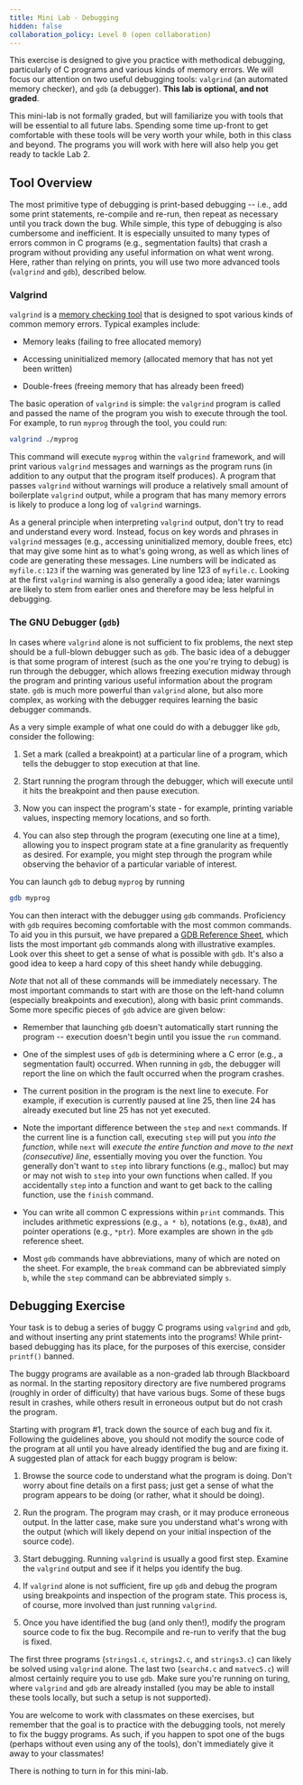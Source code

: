 ```yaml
---
title: Mini Lab - Debugging
hidden: false
collaboration_policy: Level 0 (open collaboration)
---
```

This exercise is designed to give you practice with methodical debugging, particularly of C programs and various kinds of memory errors. We will focus our attention on two useful debugging tools: `valgrind` (an automated memory checker), and `gdb` (a debugger). **This lab is optional, and not graded**.

<!--more-->

This mini-lab is not formally graded, but will familiarize you with tools that will be essential to all future labs. Spending some time up-front to get comfortable with these tools will be very worth your while, both in this class and beyond. The programs you will work with here will also help you get ready to tackle Lab 2.

## Tool Overview

The most primitive type of debugging is print-based debugging -- i.e., add some print statements, re-compile and re-run, then repeat as necessary until you track down the bug. While simple, this type of debugging is also cumbersome and inefficient. It is especially unsuited to many types of errors common in C programs (e.g., segmentation faults) that crash a program without providing any useful information on what went wrong. Here, rather than relying on prints, you will use two more advanced tools (`valgrind` and `gdb`), described below.

### Valgrind

`valgrind` is a [memory checking tool](https://en.wikipedia.org/wiki/Valgrind) that is designed to spot various kinds of common memory errors. Typical examples include:

* Memory leaks (failing to free allocated memory)

* Accessing uninitialized memory (allocated memory that has not yet been written)

* Double-frees (freeing memory that has already been freed)

The basic operation of `valgrind` is simple: the `valgrind` program is called and passed the name of the program you wish to execute through the tool. For example, to run `myprog` through the tool, you could run:

```bash
valgrind ./myprog
```

This command will execute `myprog` within the `valgrind` framework, and will print various `valgrind` messages and warnings as the program runs (in addition to any output that the program itself produces). A program that passes `valgrind` without warnings will produce a relatively small amount of boilerplate `valgrind` output, while a program that has many memory errors is likely to produce a long log of `valgrind` warnings.

As a general principle when interpreting `valgrind` output, don't try to read and understand every word. Instead, focus on key words and phrases in `valgrind` messages (e.g., accessing uninitialized memory, double frees, etc) that may give some hint as to what's going wrong, as well as which lines of code are generating these messages. Line numbers will be indicated as `myfile.c:123` if the warning was generated by line 123 of `myfile.c`. Looking at the first `valgrind` warning is also generally a good idea; later warnings are likely to stem from earlier ones and therefore may be less helpful in debugging.

### The GNU Debugger (`gdb`)

In cases where `valgrind` alone is not sufficient to fix problems, the next step should be a full-blown debugger such as `gdb`. The basic idea of a debugger is that some program of interest (such as the one you're trying to debug) is run through the debugger, which allows freezing execution midway through the program and printing various useful information about the program state. `gdb` is much more powerful than `valgrind` alone, but also more complex, as working with the debugger requires learning the basic debugger commands.

As a very simple example of what one could do with a debugger like `gdb`, consider the following:

1. Set a mark (called a breakpoint) at a particular line of a program, which tells the debugger to stop execution at that line.

2. Start running the program through the debugger, which will execute until it hits the breakpoint and then pause execution.

3. Now you can inspect the program's state - for example, printing variable values, inspecting memory locations, and so forth.

4. You can also step through the program (executing one line at a time), allowing you to inspect program state at a fine granularity as frequently as desired. For example, you might step through the program while observing the behavior of a particular variable of interest.

You can launch `gdb` to debug `myprog` by running 

```bash
gdb myprog
```

You can then interact with the debugger using `gdb` commands. Proficiency with `gdb` requires becoming comfortable with the most common commands. To aid you in this pursuit, we have prepared a [GDB Reference Sheet](https://www.bowdoin.edu/~sbarker/teaching/courses/systems/19fall/files/gdb-reference.pdf), which lists the most important `gdb` commands along with illustrative examples. Look over this sheet to get a sense of what is possible with `gdb`. It's also a good idea to keep a hard copy of this sheet handy while debugging.

*Note* that not all of these commands will be immediately necessary. The most important commands to start with are those on the left-hand column (especially breakpoints and execution), along with basic print commands. Some more specific pieces of `gdb` advice are given below:

* Remember that launching `gdb` doesn't automatically start running the program -- execution doesn't begin until you issue the `run` command.

* One of the simplest uses of `gdb` is determining where a C error (e.g., a segmentation fault) occurred. When running in `gdb`, the debugger will report the line on which the fault occurred when the program crashes.

* The current position in the program is the next line to execute. For example, if execution is currently paused at line 25, then line 24 has already executed but line 25 has not yet executed.

* Note the important difference between the `step` and `next` commands. If the current line is a function call, executing `step` will put you *into the function*, while `next` will *execute the entire function and move to the next (consecutive) line*, essentially moving you over the function. You generally don't want to `step` into library functions (e.g., malloc) but may or may not wish to `step` into your own functions when called. If you accidentally `step` into a function and want to get back to the calling function, use the `finish` command.

* You can write all common C expressions within `print` commands. This includes arithmetic expressions (e.g., `a * b`), notations (e.g., `0xAB`), and pointer operations (e.g., `*ptr`). More examples are shown in the `gdb` reference sheet.

* Most `gdb` commands have abbreviations, many of which are noted on the sheet. For example, the `break` command can be abbreviated simply `b`, while the `step` command can be abbreviated simply `s`.

## Debugging Exercise

Your task is to debug a series of buggy C programs using `valgrind` and `gdb`, and without inserting any print statements into the programs! While print-based debugging has its place, for the purposes of this exercise, consider `printf()` banned.

The buggy programs are available as a non-graded lab through Blackboard as normal. In the starting repository directory are five numbered programs (roughly in order of difficulty) that have various bugs. Some of these bugs result in crashes, while others result in erroneous output but do not crash the program.

Starting with program #1, track down the source of each bug and fix it. Following the guidelines above, you should not modify the source code of the program at all until you have already identified the bug and are fixing it. A suggested plan of attack for each buggy program is below:

1. Browse the source code to understand what the program is doing. Don't worry about fine details on a first pass; just get a sense of what the program appears to be doing (or rather, what it should be doing).

2. Run the program. The program may crash, or it may produce erroneous output. In the latter case, make sure you understand what's wrong with the output (which will likely depend on your initial inspection of the source code).

3. Start debugging. Running `valgrind` is usually a good first step. Examine the `valgrind` output and see if it helps you identify the bug.

4. If `valgrind` alone is not sufficient, fire up `gdb` and debug the program using breakpoints and inspection of the program state. This process is, of course, more involved than just running `valgrind`.

5. Once you have identified the bug (and only then!), modify the program source code to fix the bug. Recompile and re-run to verify that the bug is fixed.

The first three programs (`strings1.c`, `strings2.c`, and `strings3.c`) can likely be solved using `valgrind` alone. The last two (`search4.c` and `matvec5.c`) will almost certainly require you to use `gdb`. Make sure you're running on turing, where `valgrind` and `gdb` are already installed (you may be able to install these tools locally, but such a setup is not supported).

You are welcome to work with classmates on these exercises, but remember that the goal is to practice with the debugging tools, not merely to fix the buggy programs. As such, if you happen to spot one of the bugs (perhaps without even using any of the tools), don't immediately give it away to your classmates!

There is nothing to turn in for this mini-lab.